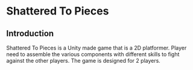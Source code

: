 # Shattered To Pieces

## Introduction

Shattered To Pieces is a Unity made game that is a 2D platformer. Player need to assemble the various components with different skills to fight against the other players. The game is designed for 2 players.
